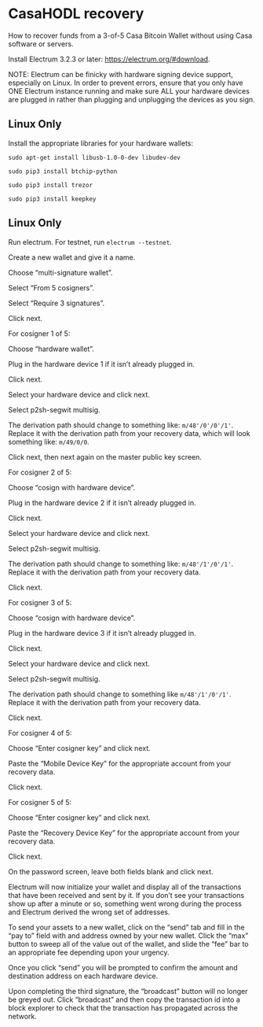 # CasaHODL recovery

How to recover funds from a 3-of-5 Casa Bitcoin Wallet without using Casa software or servers.

Install Electrum 3.2.3 or later: https://electrum.org/#download.

NOTE: Electrum can be finicky with hardware signing device support, especially on Linux. In order to prevent errors, ensure that you only have ONE Electrum instance running and make sure ALL your hardware devices are plugged in rather than plugging and unplugging the devices as you sign.

## Linux Only

Install the appropriate libraries for your hardware wallets:

`sudo apt-get install libusb-1.0-0-dev libudev-dev`

`sudo pip3 install btchip-python`

`sudo pip3 install trezor`

`sudo pip3 install keepkey`

## Linux Only

Run electrum. For testnet, run `electrum --testnet`.

Create a new wallet and give it a name.

Choose “multi-signature wallet”.

Select “From 5 cosigners”.

Select “Require 3 signatures”.

Click next.

For cosigner 1 of 5:

Choose “hardware wallet”.

Plug in the hardware device 1 if it isn’t already plugged in.

Click next.

Select your hardware device and click next.

Select p2sh-segwit multisig.

The derivation path should change to something like: `m/48'/0'/0'/1'`. Replace it with the derivation path from your recovery data, which will look something like: `m/49/0/0`.

Click next, then next again on the master public key screen.

For cosigner 2 of 5:

Choose “cosign with hardware device”.

Plug in the hardware device 2 if it isn’t already plugged in.

Click next.

Select your hardware device and click next.

Select p2sh-segwit multisig.

The derivation path should change to something like: `m/48'/1'/0'/1'`. Replace it with the derivation path from your recovery data.

Click next.

For cosigner 3 of 5:

Choose “cosign with hardware device”.

Plug in the hardware device 3 if it isn’t already plugged in.

Click next.

Select your hardware device and click next.

Select p2sh-segwit multisig.

The derivation path should change to something like `m/48'/1'/0'/1'`. Replace it with the derivation path from your recovery data.

Click next.

For cosigner 4 of 5:

Choose “Enter cosigner key” and click next.

Paste the “Mobile Device Key” for the appropriate account from your recovery data.

Click next.

For cosigner 5 of 5:

Choose “Enter cosigner key” and click next.

Paste the “Recovery Device Key” for the appropriate account from your recovery data.

Click next.

On the password screen, leave both fields blank and click next.

Electrum will now initialize your wallet and display all of the transactions that have been received and sent by it. If you don’t see your transactions show up after a minute or so, something went wrong during the process and Electrum derived the wrong set of addresses.

To send your assets to a new wallet, click on the “send” tab and fill in the “pay to” field with and address owned by your new wallet. Click the “max” button to sweep all of the value out of the wallet, and slide the “fee” bar to an appropriate fee depending upon your urgency.

Once you click “send” you will be prompted to confirm the amount and destination address on each hardware device.

Upon completing the third signature, the “broadcast” button will no longer be greyed out. Click “broadcast” and then copy the transaction id into a block explorer to check that the transaction has propagated across the network.
